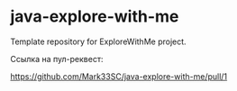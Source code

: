 # java-explore-with-me

Template repository for ExploreWithMe project.

Cсылка на пул-реквест:

https://github.com/Mark33SC/java-explore-with-me/pull/1